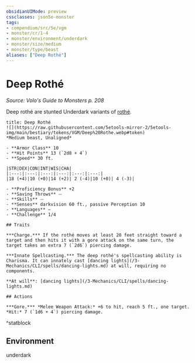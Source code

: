 ```yaml
---
obsidianUIMode: preview
cssclasses: json5e-monster
tags:
- compendium/src/5e/vgm
- monster/cr/1-4
- monster/environment/underdark
- monster/size/medium
- monster/type/beast
aliases: ["Deep Rothé"]
---
```

# Deep Rothé
*Source: Volo's Guide to Monsters p. 208*  

Deep rothé are stunted Underdark variants of [rothé](/3-Mechanics/CLI/bestiary/beast/rothe-vgm.md).


```ad-statblock
title: Deep Rothé
![](https://raw.githubusercontent.com/5etools-mirror-2/5etools-img/main/bestiary/tokens/VGM/Deep%20Rothe.webp#token)
*Medium beast, Unaligned*

- **Armor Class** 10 
- **Hit Points** 13 (`2d8 + 4`) 
- **Speed** 30 ft.

|STR|DEX|CON|INT|WIS|CHA|
|:---:|:---:|:---:|:---:|:---:|:---:|
|18 (+4)|10 (+0)|14 (+2)| 2 (-4)|10 (+0)| 4 (-3)|

- **Proficiency Bonus** +2
- **Saving Throws** ⏤
- **Skills** ⏤
- **Senses** darkvision 60 ft., passive Perception 10
- **Languages** —
- **Challenge** 1/4

## Traits

***Charge.*** If the rothé moves at least 20 feet straight toward a target and then hits it with a gore attack on the same turn, the target takes an extra 7 (`2d6`) piercing damage.

***Innate Spellcasting.*** The deep rothé's spellcasting ability is Charisma. It can innately cast [dancing lights](/3-Mechanics/CLI/spells/dancing-lights.md) at will, requiring no components.

**At will**: [dancing lights](/3-Mechanics/CLI/spells/dancing-lights.md)

## Actions

***Gore.*** *Melee Weapon Attack:* +6 to hit, reach 5 ft., one target. *Hit:* 7 (`1d6 + 4`) piercing damage.
```
^statblock

## Environment

underdark